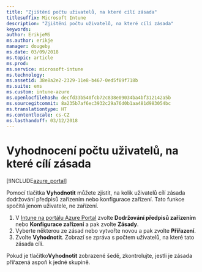 ```yaml
---
title: "Zjištění počtu uživatelů, na které cílí zásada"
titlesuffix: Microsoft Intune
description: "Zjištění počtu uživatelů, na které cílí zásada"
keywords: 
author: ErikjeMS
ms.author: erikje
manager: dougeby
ms.date: 03/09/2018
ms.topic: article
ms.prod: 
ms.service: microsoft-intune
ms.technology: 
ms.assetid: 38e8a2e2-2329-11e8-b467-0ed5f89f718b
ms.suite: ems
ms.custom: intune-azure
ms.openlocfilehash: decfd33b540fcb72c838e09034ba4bf312142a5b
ms.sourcegitcommit: 8a235b7af6ec3932c29a76d0b1aa481d983054bc
ms.translationtype: HT
ms.contentlocale: cs-CZ
ms.lasthandoff: 03/12/2018
---
```

# <a name="evaluate-how-many-users-are-targeted-by-a-policy"></a>Vyhodnocení počtu uživatelů, na které cílí zásada
[!INCLUDE[azure_portal](./includes/azure_portal.md)]

Pomocí tlačítka **Vyhodnotit** můžete zjistit, na kolik uživatelů cílí zásada dodržování předpisů zařízením nebo konfigurace zařízení. Tato funkce spočítá jenom uživatele, ne zařízení.

1.  V [Intune na portálu Azure Portal](https://aka.ms/intuneportal) zvolte **Dodržování předpisů zařízením** nebo **Konfigurace zařízení** a pak zvolte **Zásady**.
2.  Vyberte některou ze zásad nebo vytvořte novou a pak zvolte **Přiřazení**.
3.  Zvolte **Vyhodnotit**. Zobrazí se zpráva s počtem uživatelů, na které tato zásada cílí.

Pokud je tlačítko**Vyhodnotit** zobrazené šedě, zkontrolujte, jestli je zásada přiřazená aspoň k jedné skupině.

